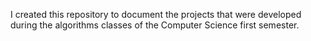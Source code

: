 I created this repository to document the projects that were developed during the algorithms classes of the Computer Science first semester.
